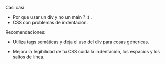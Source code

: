 Casi casi

- Por que usar un div y no un main ? :( .
- CSS con problemas de indentación.

Recomendaciones:

- Utiliza tags semáticas y deja el uso del div para cosas génericas.

- Mejora la legibilidad de tu CSS cuida la indentación, los espacios y los saltos de línea.
